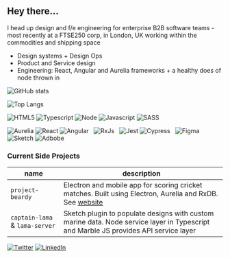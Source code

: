 ## Hey there…

I head up design and f/e engineering for enterprise B2B software teams - most recently at a FTSE250 corp, in London, UK working within the commodities and shipping space

* Design systems + Design Ops
* Product and Service design
* Engineering: React, Angular and Aurelia frameworks + a healthy does of node thrown in

![GitHub stats](https://github-readme-stats.vercel.app/api?username=pete-hotchkiss&count_private=true&show_icons=true&custom_title=Stato%20!&hide=stars)

![Top Langs](https://github-readme-stats.vercel.app/api/top-langs/?username=pete-hotchkiss&layout=compact&count_private=true&exclude_repo=gulp-svg2ttf,jedi-count-files,sassdoc-extras,svg2ttf,gulp-sass-external-variables,sassdoc-example,textcomplete.contenteditable,gulp-svgicons2svgfont,textcomplete,gulp-iconfont,gulp-dynamic-name,sassdoc-extras,textcomplete)


![HTML5](https://img.shields.io/badge/html5-%23fafafa.svg?&style=for-the-badge&logo=html5&logoColor=E34F26) ![Typescript](https://img.shields.io/badge/typescript-%23fafafa.svg?&style=for-the-badge&logo=typescript&logoColor=007ACC) ![Node](https://img.shields.io/badge/node.js-%23fafafa.svg?&style=for-the-badge&logo=node.js&logoColor=43853D) ![Javascript](https://img.shields.io/badge/javascript-%23fafafa.svg?&style=for-the-badge&logo=javascript&logoColor=F0C527) ![SASS](https://img.shields.io/badge/SASS-%23FAFAFA.svg?&style=for-the-badge&logo=SASS&logoColor=hotpink)

![Aurelia](https://img.shields.io/badge/aurelia-%23FAFAFA.svg?&style=for-the-badge&logo=aurelia&logoColor=ED2B88) ![React](https://img.shields.io/badge/react-%23FAFAFA.svg?&style=for-the-badge&logo=react&logoColor=20232a) ![Angular](https://img.shields.io/badge/angular-%23FAFAFA.svg?&style=for-the-badge&logo=angular&logoColor=DD0031) ‎  ‎ ![RxJs](https://img.shields.io/badge/rxjs-%23FAFAFA.svg?&style=for-the-badge&logo=reactivex&logoColor=B7178C) ‎  ‎ ![Jest](https://img.shields.io/badge/-jest-%23FAFAFA?&style=for-the-badge&logo=jest&logoColor=C21325) ![Cypress](https://img.shields.io/badge/-cypress-%23FAFAFA?&style=for-the-badge&logo=cypress&logoColor=058a5e) ‎  ‎ ![Figma](https://img.shields.io/badge/figma-%23FAFAFA.svg?&style=for-the-badge&logo=figma&logoColor=F24E1E) ![Sketch](https://img.shields.io/badge/Sketch-%23FAFAFA.svg?&style=for-the-badge&logo=Sketch&logoColor=CE9D15) ![Adbobe](https://img.shields.io/badge/adobe-%23FAFAFA.svg?&style=for-the-badge&logo=adobe&logoColor=FF0000)

### Current Side Projects
|name|description|
|---|---|
|`project-beardy`| Electron and mobile app for scoring cricket matches. Built using Electron, Aurelia and RxDB. See [website](http://projectbeardy.app) |
|`captain-lama` & `lama-server`| Sketch plugin to populate designs with custom marine data. Node service layer in Typescript and Marble JS provides API service layer |

[![Twitter](https://img.shields.io/badge/@petehotchkiss-%231DA1F2.svg?&style=for-the-badge&logo=Twitter&logoColor=white)]("https://twitter.com/pete-hotchkiss")
[![LinkedIn](https://img.shields.io/badge/linkedin-%230077B5.svg?&style=for-the-badge&logo=linkedin&logoColor=white)](https://www.linkedin.com/in/petehotchkiss/)
